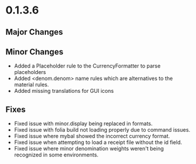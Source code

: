 # 0.1.3.6

## Major Changes

## Minor Changes
- Added a Placeholder rule to the CurrencyFormatter to parse placeholders
- Added <denom.denom> name rules which are alternatives to the material rules.
- Added missing translations for GUI icons

## Fixes
- Fixed issue with minor.display being replaced in formats.
- Fixed issue with folia build not loading properly due to command issues.
- Fixed issue where mybal showed the incorrect currency format.
- Fixed issue when attempting to load a receipt file without the id field.
- Fixed issue where minor denomination weights weren't being recognized in some environments.